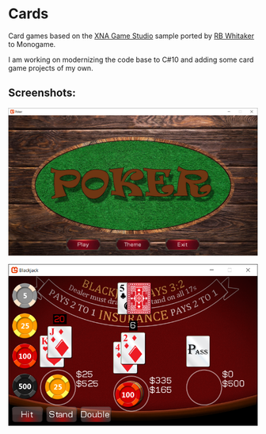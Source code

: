 # Cards

Card games based on the [XNA Game Studio](https://github.com/SimonDarksideJ/XNAGameStudio) sample ported by [RB Whitaker](https://github.com/rbwhitaker/MonoGameSamples) to Monogame.

I am working on modernizing the code base to C#10 and adding some card game projects of my own.

## Screenshots:

<p align="center" style="margin-bottom: 0px !important;">
  <img width="800" src="/Screenshots/PokerScreenshot.jpg" alt="Poker" align="center">
  <br><br>
  <img width="800" src="/Screenshots/BlackjackScreenshot.png" alt="Blackjack" align="center">
</p>
